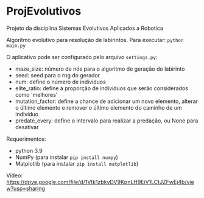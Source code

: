 # ProjEvolutivos
Projeto da disciplina Sistemas Evolutivos Aplicados a Robotica

Algoritmo evolutivo para resolução de labirintos.
Para executar: `python main.py`

O aplicativo pode ser configurado pelo arquivo `settings.py`:
- maze_size: número de nós para o algoritmo de geração do labirinto
- seed: seed para o rng do gerador
- num: define o número de indivíduos
- elite_ratio: define a proporção de indivíduos que serão considerados como 'melhores'
- mutation_factor: define a chance de adicionar um novo elemento, alterar o último elemento e remover o último elemento do caminho de um indivíduo
- predate_every: define o intervalo para realizar a predação, ou None para desativar

Requerimentos:
- python 3.9
- NumPy (para instalar `pip install numpy`)
- Matplotlib (para instalar `pip install matplotlib`)

Vídeo: https://drive.google.com/file/d/1Vtk1zbkvDV9KpnLH9EiV1LCtJZFwEj4b/view?usp=sharing
